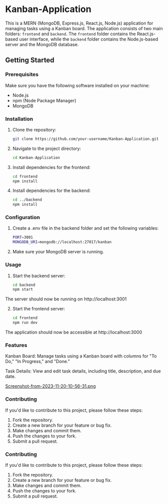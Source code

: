 # Kanban-Application

This is a MERN (MongoDB, Express.js, React.js, Node.js) application for managing tasks using a Kanban board. The application consists of two main folders: `frontend` and `backend`. The `frontend` folder contains the React.js-based user interface, while the `backend` folder contains the Node.js-based server and the MongoDB database.

## Getting Started

### Prerequisites

Make sure you have the following software installed on your machine:

- Node.js
- npm (Node Package Manager)
- MongoDB

### Installation

1. Clone the repository:

   ```bash
   git clone https://github.com/your-username/Kanban-Application.git

2. Navigate to the project directory:

    ```bash 
    cd Kanban-Application

3. Install dependencies for the frontend:

    ```bash 
    cd frontend
    npm install

4. Install dependencies for the backend:

    ```bash
    cd ../backend
    npm install

### Configuration

1. Create a .env file in the backend folder and set the following variables:

    ```bash
    PORT=3001
    MONGODB_URI=mongodb://localhost:27017/kanban

2. Make sure your MongoDB server is running.

### Usage

1. Start the backend server:

    ```bash
    cd backend
    npm start
The server should now be running on http://localhost:3001

2. Start the frontend server:

    ```bash
    cd frontend
    npm run dev
The application should now be accessible at http://localhost:3000

### Features

Kanban Board: Manage tasks using a Kanban board with columns for "To Do," "In Progress," and "Done."

Task Details: View and edit task details, including title, description, and due date.

[Screenshot-from-2023-11-20-10-56-31.png](https://postimg.cc/zVzhvWLm)

### Contributing
If you'd like to contribute to this project, please follow these steps:

1. Fork the repository.
2. Create a new branch for your feature or bug fix.
3. Make changes and commit them.
4. Push the changes to your fork.
5. Submit a pull request.

### Contributing
If you'd like to contribute to this project, please follow these steps:

1. Fork the repository.
2. Create a new branch for your feature or bug fix.
3. Make changes and commit them.
4. Push the changes to your fork.
5. Submit a pull request.
